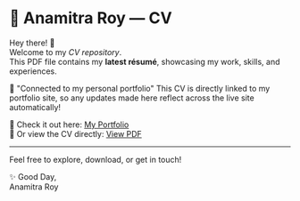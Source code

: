 # 📄 Anamitra Roy — CV

Hey there! 👋  
Welcome to my *CV repository*.  
This PDF file contains my **latest résumé**, showcasing my work, skills, and experiences.

🚀 "Connected to my personal portfolio"
This CV is directly linked to my portfolio site, so any updates made here reflect across the live site automatically!

🔗 Check it out here: [My Portfolio](https://your-portfolio-link.com)  
📌 Or view the CV directly: [View PDF](https://github.com/Anamitraroy22/my-cv1/raw/main/Anamitra_Roy___CV.pdf)

---

Feel free to explore, download, or get in touch!

✨ Good Day,  
Anamitra Roy
